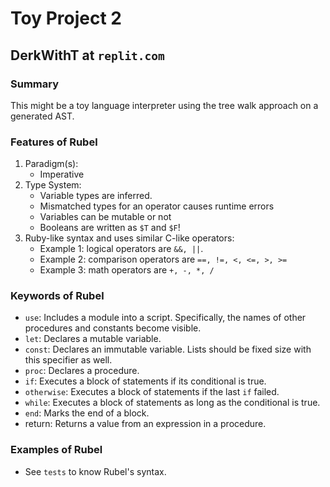 # Toy Project 2
## DerkWithT at `replit.com`

### Summary
This might be a toy language interpreter using the tree walk approach on a generated AST.

### Features of Rubel
 1. Paradigm(s):
    - Imperative
 2. Type System:
    - Variable types are inferred.
    - Mismatched types for an operator causes runtime errors
    - Variables can be mutable or not
    - Booleans are written as `$T` and `$F`!
 3. Ruby-like syntax and uses similar C-like operators:
    - Example 1: logical operators are `&&, ||`.
    - Example 2: comparison operators are `==, !=, <, <=, >, >=`
    - Example 3: math operators are `+, -, *, /`

### Keywords of Rubel
 - `use`: Includes a module into a script. Specifically, the names of other procedures and constants become visible.
 - `let`: Declares a mutable variable.
 - `const`: Declares an immutable variable. Lists should be fixed size with this specifier as well.
 - `proc`: Declares a procedure.
 - `if`: Executes a block of statements if its conditional is true.
 - `otherwise`: Executes a block of statements if the last `if` failed.
 - `while`: Executes a block of statements as long as the conditional is true.
 - `end`: Marks the end of a block.
 - return: Returns a value from an expression in a procedure.

### Examples of Rubel
 - See `tests` to know Rubel's syntax.
